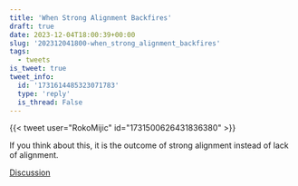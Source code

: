 ```yaml
---
title: 'When Strong Alignment Backfires'
draft: true
date: 2023-12-04T18:00:39+00:00
slug: '202312041800-when_strong_alignment_backfires'
tags:
  - tweets
is_tweet: true
tweet_info:
  id: '1731614485323071783'
  type: 'reply'
  is_thread: False
---
```




{{< tweet user="RokoMijic" id="1731500626431836380" >}}

If you think about this, it is the outcome of strong alignment instead of lack of alignment.

[Discussion](https://x.com/sytelus/status/1731614485323071783)
